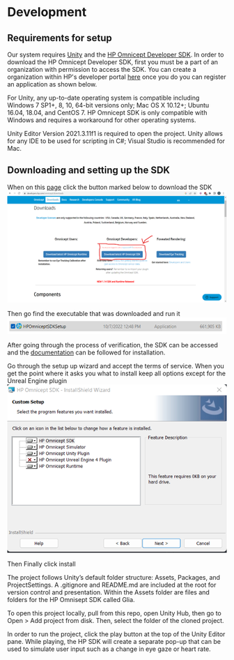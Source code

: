 # Development


## Requirements for setup
Our system requires [Unity](https://unity3d.com/get-unity/download) and the [HP Omnicept Developer SDK](https://developers.hp.com/omnicept/downloads). In order to download the HP Omnicept Developer SDK, first you must be a part of an organization with permission to access the SDK. You can create a organization within HP's developer portal [here](https://omnicept-console.hpbp.io/xr) once you do you can register an application as shown below.

For Unity, any up-to-date operating system is compatible including Windows 7 SP1+, 8, 10, 64-bit versions only; Mac OS X 10.12+; Ubuntu 16.04, 18.04, and CentOS 7. 
HP Omnicept SDK is only compatible with Windows and requires a workaround for other operating systems. 

Unity Editor Version 2021.3.11f1 is required to open the project. Unity allows for any IDE to be used for scripting in C#; Visual Studio is recommended for Mac.

## Downloading and setting up the SDK
When on this [page](https://developers.hp.com/omnicept/downloads) click the button marked below to download the SDK
![SDK-Download](./images/SdkDownload.png)

Then go find the executable that was downloaded and run it
![SDK-setup-executable](./images/SdkSetupExe.png)

 After going through the process of verification, the SDK can be accessed and the [documentation](https://developers.hp.com/omnicept/docs) can be followed for installation.

 Go through the setup up wizard and accept the terms of service. When you get the point where it asks you what to install keep all options except for the Unreal Engine plugin
 ![No-Unreal-Plugin](./images/NoUnrealPlugin.png)

 Then Finally click install

The project follows Unity’s default folder structure: Assets, Packages, and ProjectSettings. A .gitignore and README.md are included at the root for version control and presentation. Within the Assets folder are files and folders for the HP Omnisept SDK called Glia.

To open this project locally, pull from this repo, open Unity Hub, then go to Open > Add project from disk. Then, select the folder of the cloned project.

In order to run the project, click the play button at the top of the Unity Editor pane. While playing, the HP SDK will create a separate pop-up that can be used to simulate user input such as a change in eye gaze or heart rate.
